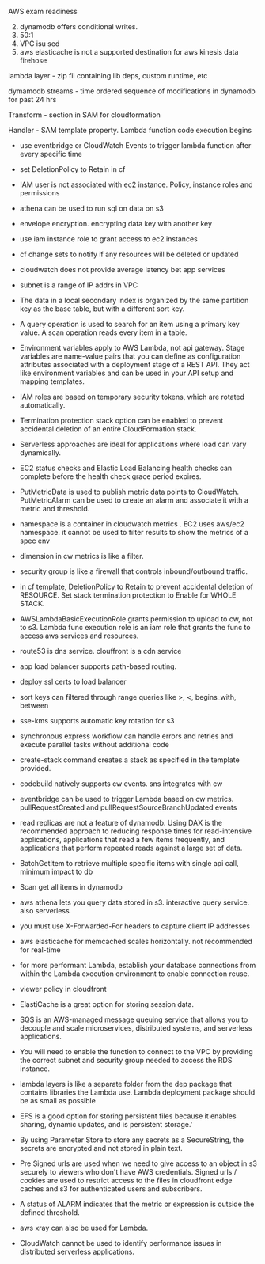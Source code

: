 AWS exam readiness

2. dynamodb offers conditional writes.
5. 50:1
7. VPC isu sed 
9. aws elasticache is not a supported destination for aws kinesis data firehose 

lambda layer - zip fil containing lib deps, custom runtime, etc

dymamodb streams - time ordered sequence of modifications in dynamodb for past 24 hrs

Transform - section in SAM for cloudformation

Handler - SAM template property. Lambda function code execution begins

- use eventbridge or CloudWatch Events to trigger lambda function after every specific time

- set DeletionPolicy to Retain in cf

- IAM user is not associated with ec2 instance. Policy, instance roles and 
permissions

- athena can be used to run sql on data on s3
- envelope encryption. encrypting data key with another key
- use iam instance role to grant access to ec2 instances
- cf change sets to notify if any resources will be deleted or updated
- cloudwatch does not provide average latency bet app services
- subnet is a range of IP addrs in VPC
- The data in a local secondary index is organized by the same partition key as the base table, but with a different sort key.
- A query operation is used to search for an item using a primary key value. A scan operation reads every item in a table.
- Environment variables apply to AWS Lambda, not api gateway. Stage variables are name-value pairs that you can define as configuration attributes associated with a deployment stage of a REST API. They act like environment variables and can be used in your API setup and mapping templates.
- IAM roles are based on temporary security tokens, which are rotated automatically.
- Termination protection stack option can be enabled to prevent accidental deletion of an entire CloudFormation stack.
- Serverless approaches are ideal for applications where load can vary dynamically.
-  EC2 status checks and Elastic Load Balancing health checks can complete before the health check grace period expires.
-  PutMetricData is used to publish metric data points to CloudWatch. PutMetricAlarm can be used to create an alarm and associate it with a metric and threshold.
-  namespace is a container in cloudwatch metrics . EC2 uses aws/ec2 namespace. it cannot be used to filter results to show the metrics of a spec env
- dimension in cw metrics is like a filter.
- security group is like a firewall that controls inbound/outbound traffic.
- in cf template, DeletionPolicy to Retain to prevent accidental deletion of RESOURCE. Set stack termination protection to Enable for WHOLE STACK.
- AWSLambdaBasicExecutionRole grants permission to upload to cw, not to s3. Lambda func execution role is an iam role that grants the func to access aws services and resources.
- route53 is dns service. clouffront is a cdn service
- app load balancer supports path-based routing.
- deploy ssl certs to load balancer
- sort keys can filtered through range queries like >, <, begins_with, between
- sse-kms supports automatic key rotation for s3
- synchronous express workflow can handle errors and retries and execute parallel tasks without additional code
- create-stack command creates a stack as specified in the template provided.
- codebuild natively supports cw events. sns integrates with cw
- eventbridge can be used to trigger Lambda based on cw metrics. pullRequestCreated and pullRequestSourceBranchUpdated events
- read replicas are not a feature of dynamodb. Using DAX is the recommended approach to reducing response times for read-intensive applications, applications that read a few items frequently, and applications that perform repeated reads against a large set of data.
- BatchGetItem to retrieve multiple specific items with single api call, minimum impact to db
- Scan get all items in dynamodb
- aws athena lets you query data stored in s3. interactive query service. also serverless
- you must use X-Forwarded-For headers to capture client IP addresses
- aws elasticache for memcached scales horizontally. not recommended for real-time
- for more performant Lambda, establish your database connections from within the Lambda execution environment to enable connection reuse.
- viewer policy in cloudfront
- ElastiCache is a great option for storing session data.
- SQS is an AWS-managed message queuing service that allows you to decouple and scale microservices, distributed systems, and serverless applications.
- You will need to enable the function to connect to the VPC by providing the correct subnet and security group needed to access the RDS instance.
- lambda layers is like a separate folder from the dep package that contains libraries the Lambda use. Lambda deployment package should be as small as possible
- EFS is a good option for storing persistent files because it enables sharing, dynamic updates, and is persistent storage.'
- By using Parameter Store to store any secrets as a SecureString, the secrets are encrypted and not stored in plain text.
- Pre Signed urls are used when we need to give access to an object in s3 securely to viewers who don't have AWS credentials. Signed urls / cookies are used to restrict access to the files in cloudfront edge caches and s3 for authenticated users and subscribers.
- A status of ALARM indicates that the metric or expression is outside the defined threshold.
- aws xray can also be used for Lambda.
- CloudWatch cannot be used to identify performance issues in distributed serverless applications.